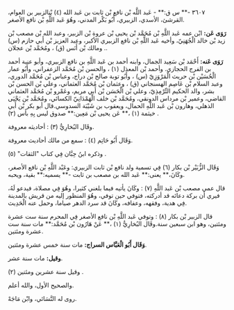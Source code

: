 ٣٦٠٧ -** س ق:** - عَبد اللَّه بْن نافع بْن ثابت بن عَبد الله (٤) بْنالزبير بن العوام، القرشئ، الأسدي، الزبيري، أَبُو بَكْر المدني، وهُوَ عَبد اللَّهِ بْن نافع الأصغر.

**رَوَى عَن:** ابْن عمه عَبد اللَّهِ بْن مُحَمَّد بْن يحيى بْن عروة بْن الزبير، وعبد الله بْن مصعب بْن زيد بْن خالد الْجُهَنِيّ، وأخيه عَبد اللَّهِ بْن نافع الزبيري الأكبر، وعبد العزيز بْن أَبي حازم (س) . ومالك بْن أَنَس (ق) ، ومُحَمَّد بْن عجلان.

**رَوَى عَنه:** أَحْمَد بْن سَعِيد الجمال، وابنه أحمد بن عَبد اللَّهِ بن نافع الزبيري، وأبو عنبة أحمد بن الفرج الحجازي. وأحمد بْن المعذل (١) ، والحسن بْن مُحَمَّد الزعفراني، وأَبُو عمار الْحُسَيْن بْن حريث الْمَرْوَزِيّ (س) ، وأَبُو توبة صالح بْن دراج، وعباس بْن مُحَمَّد الدوري، وعبد السلام بْن عَاصِم الهسنجاني (ق) ، وعثمان بْن مُحَمَّد العثماني، وعلي بْن الحسن بْن بشر، والد الحكيم التِّرْمِذِيّ، وعلي بْن الْحَسَن بْن أَبي مريم، وعَمْرو بْن مُحَمَّد العثماني القاضي، وعمير بْن مرداس الدونقي، ومُحَمَّد بْن خلف الْهَمْدَانِيّ الكسائي، ومُحَمَّد بْن يَحْيَى الذهلي، وهارون بْن عَبد اللَّهِ الحمال، ويعقوب بن شَيْبَة السدوسي.قال أبو بكر بْن أَبي خيثمة (١) ،** عَن يحيى بْن مَعِين:** صدوق ليس بِهِ بأس (٢) .

وقَال البُخارِيُّ (٣) : أحاديثه معروفة.

وَقَال أَبُو حَاتِم (٤) : سمع من مالك أحاديث معروفة.

وذكره ابنُ حِبَّان فِي كتاب "الثقات" (٥) .

وَقَال الزُّبَيْر بْن بكار (٦) فِي تسمية ولد نافع بْن ثابت الزبيري: وعَبْد اللَّهِ بْن نافع الأصغر، وكَانَ،** يعنى:** عَبد الله بن مصعب بن ثابت -** يسميه:** بقية، ويحبه.

قال عمي مصعب بْن عَبد اللَّهِ (٧) : وكَانَ يأتيه فيما بلغني كثيرا، وهُوَ فِي مصلاة، فيدعو لَهُ، فيري أن بركة دعائه قد أدركته، فتوفي حين توفي، وهُوَ المنظور إليه من قريش بالمدينة فِي هدية، وفقهه، وعفافه، وكَانَ قد سرد الدهر صياما، وحمل عنه الْحَدِيث.

قال الزبير بْن بكار (٨) : وتوفي عَبد اللَّهِ بْن نافع الأصغر فِي المحرم سنة ست عشرة ومئتين، وهو ابن سبعين سنة.وقَال البُخارِيُّ (١) ،** عَنْ هَارُون بْن مُحَمَّد:** مات سنة ست عشرة ومئتين.

**وَقَال أَبُو الْعَبَّاس السراج:** مات سنة خمس عشرة ومئتين.

**وقيل:** مات سنة عشر.

وقيل سنة عشرين ومئتين (٢) .

والصحيح الأول، والله أعلم.

روى له النَّسَائي، وابْن مَاجَهْ.